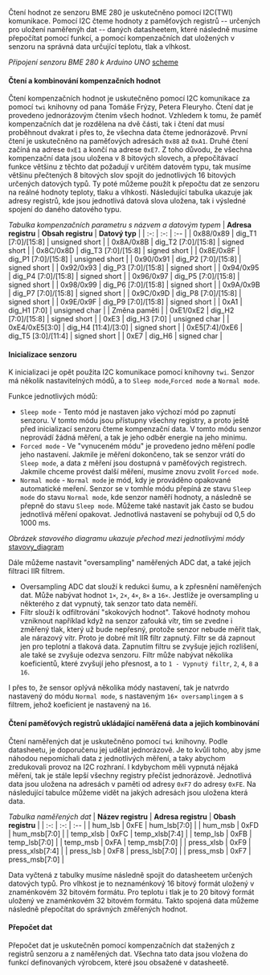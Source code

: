 Čtení hodnot ze senzoru BME 280 je uskutečněno pomocí I2C(TWI) komunikace. Pomocí I2C čteme hodnoty z paměťových registrů -- určených pro uložení naměřenýh dat -- daných datasheetem, které následně musíme přepočítat pomocí funkcí, a pomocí kompenzačních dat uložených v senzoru na správná data určující teplotu, tlak a vlhkost.

*Připojení senzoru BME 280 k Arduino UNO*
[scheme](images/scheme.png)

#### Čtení a kombinování kompenzačních hodnot
Čtení kompenzačních hodnot je uskutečněno pomocí I2C komunikace za pomocí `twi` knihovny od pana Tomáše Frýzy, Petera Fleuryho. Čtení dat je provedeno jednorázovým čtením všech hodnot. Vzhledem k tomu, že paměť kompenzačních dat je rozdělena na dvě části, tak i čtení dat musí proběhnout dvakrat i přes to, že všechna data čteme jednorázově.
První čtení je uskutečněno na paměťových adresách `0x88` až `0xA1`. Druhé čtení začíná na adrese `0xE1` a končí na adrese `0xE7`. 
Z toho důvodu, že všechna kompenzační data jsou uložena v 8 bitových slovech, a přepočítávací funkce většinu z těchto dat požadují v určitém datovém typu, tak musíme většinu přečtených 8 bitových slov spojit do jednotlivých 16 bitových určených datových typů. Ty poté můžeme použít k přepočtu dat ze senzoru na reálné hodnoty teploty, tlaku a vlhkosti. Následující tabulka ukazuje jak adresy registrů, kde jsou jednotlivá datová slova uložena, tak i výsledné spojení do daného datového typu.

*Tabulka kompenzačních parametru s názvem a datovým typem*
| **Adresa registru** | **Obsah registru** | **Datový typ** |
| :-: | :-: | :-- | 
| 0x88/0x89 | dig_T1 [7:0]/[15:8] | unsigned short |
| 0x8A/0x8B | dig_T2 [7:0]/[15:8] | signed short |
| 0x8C/0x8D | dig_T3 [7:0]/[15:8] | signed short |
| 0x8E/0x8F | dig_P1 [7:0]/[15:8] | unsigned short |
| 0x90/0x91 | dig_P2 [7:0]/[15:8] | signed short |
| 0x92/0x93 | dig_P3 [7:0]/[15:8] | signed short |
| 0x94/0x95 | dig_P4 [7:0]/[15:8] | signed short |
| 0x96/0x97 | dig_P5 [7:0]/[15:8] | signed short |
| 0x98/0x99 | dig_P6 [7:0]/[15:8] | signed short |
| 0x9A/0x9B | dig_P7 [7:0]/[15:8] | signed short |
| 0x9C/0x9D | dig_P8 [7:0]/[15:8] | signed short |
| 0x9E/0x9F | dig_P9 [7:0]/[15:8] | signed short |
| 0xA1 | dig_H1 [7:0] | unsigned char |
| Změna paměti |
| 0xE1/0xE2 | dig_H2 [7:0]/[15:8] | signed short |
| 0xE3 | dig_H3 [7:0] | unsigned char |
| 0xE4/0xE5[3:0] | dig_H4 [11:4]/[3:0] | signed short |
| 0xE5[7:4]/0xE6 | dig_T5 [3:0]/[11:4] | signed short |
| 0xE7 | dig_H6 | signed char |

#### Inicializace senzoru
K inicializaci je opět použita I2C komunikace pomocí knihovny `twi`. Senzor má několik nastavitelných módů, a to `Sleep mode`,`Forced mode` a `Normal mode`.

Funkce jednotlivých módů:
* `Sleep mode` - Tento mód je nastaven jako výchozí mód po zapnutí senzoru. V tomto módu jsou přístupny všechny registry, a proto ještě před inicializací senzoru čteme kompenzační data. V tomto módu senzor neprovádí žádná měření, a tak je jeho odběr energie na jeho minimu.
* `Forced mode` - Ve "vynuceném módu" je provedeno jedno měření podle jeho nastavení. Jakmile je měření dokončeno, tak se senzor vrátí do `Sleep mode`, a data z měření jsou dostupná v paměťových registrech. Jakmile chceme provést další měření, musíme znovu zvolit `Forced mode`.
* `Normal mode` - `Normal mode` je mód, kdy je prováděno opakované automatické meření. Senzor se v tomhle módu přepíná ze stavu `Sleep mode` do stavu `Normal mode`, kde senzor naměří hodnoty, a následně se přepně do stavu `Sleep mode`. Můžeme také nastavit jak často se budou jednotlivá měření opakovat. Jednotlivá nastavení se pohybují od 0,5 do 1000 ms.

*Obrázek stavového diagramu ukazuje přechod mezi jednotlivými módy*
[stavovy_diagram](images/stavovy_diagram.png)

Dále můžeme nastavit "oversampling" naměřených ADC dat, a také jejich filtraci IIR filtrem.
* Oversampling ADC dat slouží k redukci šumu, a k zpřesnění naměřených dat. Může nabývat hodnot `1×`, `2×`, `4×`, `8×` a `16×`. Jestliže je oversampling u některého z dat vypnutý, tak senzor tato data neměří.
* Filtr slouží k odfiltrování "skokových hodnot". Takové hodnoty mohou vzniknout například když na senzor zafouká vítr, tím se zvedne i změřený tlak, který už bude nepřesný, protože senzor nebude měřit tlak, ale nárazový vítr. Proto je dobré mít IIR filtr zapnutý. Filtr se dá zapnout jen pro teplotní a tlaková data. Zapnutím filtru se zvyšuje jejich rozlišení, ale také se zvyšuje odezva senzoru. Filtr může nabývat několika koeficientů, které zvyšují jeho přesnost, a to `1 - Vypnutý filtr`, `2`, `4`, `8` a `16`.

 I přes to, že sensor oplývá několika módy nastavení, tak je natvrdo nastavený do módu `Normal mode`, s nastaveným `16× oversamplingem` a s filtrem, jehož koeficient je nastavený na `16`.
 
#### Čtení paměťových registrů ukládající naměřená data a jejich kombinování
Čtení naměřených dat je uskutečněno pomocí `twi` knihovny. Podle datasheetu, je doporučenu jej udělat jednorázově. Je to kvůli toho, aby jsme náhodou nepomíchali data z jednotlivých měření, a taky abychom zredukovali provoz na I2C rozhraní. I kdybychom měli vypnutá nějaká měření, tak je stále lepší všechny registry přečíst jednorázově.
Jednotlivá data jsou uložena na adresách v paměti od adresy `0xF7` do adresy `0xFE`. Na následující tabulce můžeme vidět na jakých adresách jsou uložena která data.

*Tabulka naměřených dat*
| **Název registru** | **Adresa registru** | **Obash registru** |
| :-: | :-: | :-- | 
| hum_lsb | 0xFE | hum_lsb[7:0] |
| hum_msb | 0xFD | hum_msb[7:0] |
| temp_xlsb | 0xFC | temp_xlsb[7:4] |
| temp_lsb | 0xFB | temp_lsb[7:0] |
| temp_msb | 0xFA | temp_msb[7:0] |
| press_xlsb | 0xF9 | press_xlsb[7:4] |
| press_lsb | 0xF8 | press_lsb[7:0] |
| press_msb | 0xF7 | press_msb[7:0] |

Data vyčtená z tabulky musíme následně spojit do datasheetem určených datových typů. Pro vlhkost je to neznaménkový 16 bitový formát uložený v znaménkovém 32 bitovém formátu. Pro teplotu i tlak je to 20 bitový formát uložený ve znaménkovém 32 bitovém formátu. Takto spojená data můžeme následně přepočítat do správných změřených hodnot.

#### Přepočet dat
Přepočet dat je uskutečněn pomocí kompenzačních dat stažených z registrů senzoru a z naměřených dat. Všechna tato data jsou vložena do funkcí definovaných výrobcem, které jsou obsažené v datasheetě.


